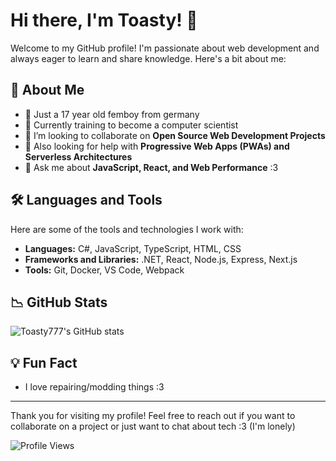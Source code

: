 # Hi there, I'm Toasty! 👋

Welcome to my GitHub profile! I'm passionate about web development and always eager to learn and share knowledge. Here's a bit about me:

## 🚀 About Me

- 🥨 Just a 17 year old femboy from germany
- 🌱 Currently training to become a computer scientist
- 👯 I’m looking to collaborate on **Open Source Web Development Projects**
- 🤔 Also looking for help with **Progressive Web Apps (PWAs) and Serverless Architectures**
- 💬 Ask me about **JavaScript, React, and Web Performance** :3

## 🛠️ Languages and Tools

Here are some of the tools and technologies I work with:

- **Languages:** C#, JavaScript, TypeScript, HTML, CSS
- **Frameworks and Libraries:** .NET, React, Node.js, Express, Next.js
- **Tools:** Git, Docker, VS Code, Webpack

## 📉 GitHub Stats

![Toasty777's GitHub stats](https://github-readme-stats.vercel.app/api?username=Toasty777&show_icons=true&theme=radical)

## 💡 Fun Fact

- I love repairing/modding things :3

---

Thank you for visiting my profile! Feel free to reach out if you want to collaborate on a project or just want to chat about tech :3 (I'm lonely)

![Profile Views](https://komarev.com/ghpvc/?username=Toasty777&color=blue)
